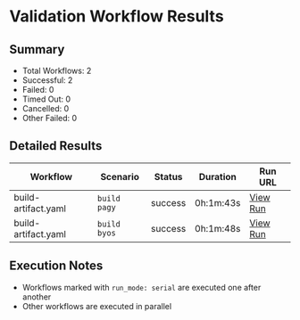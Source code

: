 # Validation Workflow Results

## Summary
- Total Workflows: 2
- Successful: 2
- Failed: 0
- Timed Out: 0
- Cancelled: 0
- Other Failed: 0

## Detailed Results

| Workflow | Scenario | Status | Duration | Run URL |
|----------|----------|---------|-----------|----------|
| build-artifact.yaml | `build pagy` | success | 0h:1m:43s | [View Run](https://github.com/azure-javaee/rhel-jboss-templates/actions/runs/16689324019) |
| build-artifact.yaml | `build byos` | success | 0h:1m:48s | [View Run](https://github.com/azure-javaee/rhel-jboss-templates/actions/runs/16689324610) |


## Execution Notes
- Workflows marked with `run_mode: serial` are executed one after another
- Other workflows are executed in parallel
